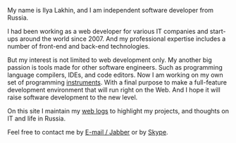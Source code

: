 My name is Ilya Lakhin, and I am independent software developer from Russia.

I had been working as a web developer for various IT companies and start-ups
around the world since 2007. And my professional expertise includes a number of
front-end and back-end technologies.

But my interest is not limited to web development only. My another big passion
is tools made for other software engineers. Such as programming language
compilers, IDEs, and code editors. Now I am working on my own set of programming
[instruments](/projects/). With a final purpose to make a full-feature
development environment that will run right on the Web. And I hope it will
raise software development to the new level.

On this site I maintain my [web logs](/blog/) to highlight my projects, and
thoughts on IT and life in Russia.

Feel free to contact me by [E-mail / Jabber](mailto:eliah.lakhin@gmail.com) or
by [Skype](skype:eliah.lakhin).